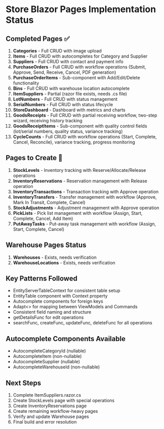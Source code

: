# Store Blazor Pages Implementation Status

## Completed Pages ✅
1. **Categories** - Full CRUD with image upload
2. **Items** - Full CRUD with autocompletes for Category and Supplier
3. **Suppliers** - Full CRUD with contact and payment info
4. **PurchaseOrders** - Full CRUD with workflow operations (Submit, Approve, Send, Receive, Cancel, PDF generation)
5. **PurchaseOrderItems** - Sub-component with Add/Edit/Delete functionality
6. **Bins** - Full CRUD with warehouse location autocomplete
7. **ItemSuppliers** - Partial (razor file exists, needs .cs file)
8. **LotNumbers** - Full CRUD with status management
9. **SerialNumbers** - Full CRUD with status lifecycle
10. **StoreDashboard** - Dashboard with metrics and charts
11. **GoodsReceipts** - Full CRUD with partial receiving workflow, two-step wizard, receiving history tracking
12. **GoodsReceiptItems** - Sub-component with quality control fields (lot/serial numbers, quality status, variance tracking)
13. **CycleCounts** - Full CRUD with workflow operations (Start, Complete, Cancel, Reconcile), variance tracking, progress monitoring

## Pages to Create 📝
1. **StockLevels** - Inventory tracking with Reserve/Allocate/Release operations
2. **InventoryReservations** - Reservation management with Release operation
3. **InventoryTransactions** - Transaction tracking with Approve operation
4. **InventoryTransfers** - Transfer management with workflow (Approve, Mark In Transit, Complete, Cancel)
5. **StockAdjustments** - Adjustment management with Approve operation
6. **PickLists** - Pick list management with workflow (Assign, Start, Complete, Cancel, Add Item)
7. **PutAwayTasks** - Put-away task management with workflow (Assign, Start, Complete, Cancel)

## Warehouse Pages Status
1. **Warehouses** - Exists, needs verification
2. **WarehouseLocations** - Exists, needs verification

## Key Patterns Followed
- EntityServerTableContext for consistent table setup
- EntityTable component with Context property
- Autocomplete components for foreign keys
- Adapt<> for mapping between ViewModels and Commands
- Consistent field naming and structure
- getDetailsFunc for edit operations
- searchFunc, createFunc, updateFunc, deleteFunc for all operations

## Autocomplete Components Available
- AutocompleteCategoryId (nullable)
- AutocompleteItem (non-nullable)
- AutocompleteSupplier (nullable)
- AutocompleteWarehouseId (non-nullable)

## Next Steps
1. Complete ItemSuppliers.razor.cs
2. Create StockLevels page with special operations
3. Create InventoryReservations page
4. Create remaining workflow-heavy pages
5. Verify and update Warehouse pages
6. Final build and error resolution
